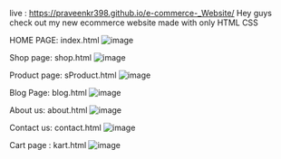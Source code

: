 live : https://praveenkr398.github.io/e-commerce-_Website/ 
Hey guys check out my new ecommerce website
made with only HTML CSS 

HOME PAGE: index.html
![image](https://github.com/user-attachments/assets/5a6e786e-537a-480c-919b-e8f39f7297a4)

Shop page: shop.html
![image](https://github.com/user-attachments/assets/d5516c73-5283-48f8-ad61-b9151df928c1)

Product page: sProduct.html
![image](https://github.com/user-attachments/assets/6419d741-6310-4ca3-b76e-50a40a65bab7)

Blog Page: blog.html
![image](https://github.com/user-attachments/assets/790ab710-a1bf-4061-9cb6-a3bec1aca671)

About us: about.html
![image](https://github.com/user-attachments/assets/7e4c07db-783a-48a7-bbe1-34db30f65503)

Contact us: contact.html
![image](https://github.com/user-attachments/assets/7bcbbd99-192d-4d83-a82b-477c50608677)

Cart page : kart.html
![image](https://github.com/user-attachments/assets/3f8a3ba9-3269-4b90-bbf4-ab9a71f92e7b)
